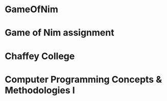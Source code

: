 # GameOfNim
# Game of Nim assignment
# Chaffey College
# Computer Programming Concepts & Methodologies I

